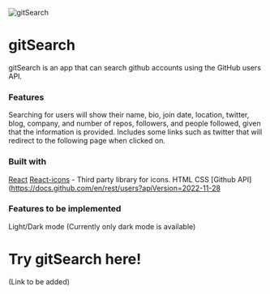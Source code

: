 ![gitSearch](https://user-images.githubusercontent.com/108159052/208324274-f850ed68-0ee9-4047-b23a-5cb4d8ff97bd.png)

# gitSearch

gitSearch is an app that can search github accounts using the GitHub users API.


### Features

Searching for users will show their name, bio, join date, location, twitter, blog, company, and number of repos, followers, and people followed, given that the information is provided. 
Includes some links such as twitter that will redirect to the following page when clicked on.

### Built with

[React](https://reactjs.org/)
[React-icons](https://react-icons.github.io/react-icons/) - Third party library for icons.
HTML
CSS
[Github API](https://docs.github.com/en/rest/users?apiVersion=2022-11-28

### Features to be implemented

Light/Dark mode (Currently only dark mode is available)


# Try gitSearch here!
(Link to be added)
